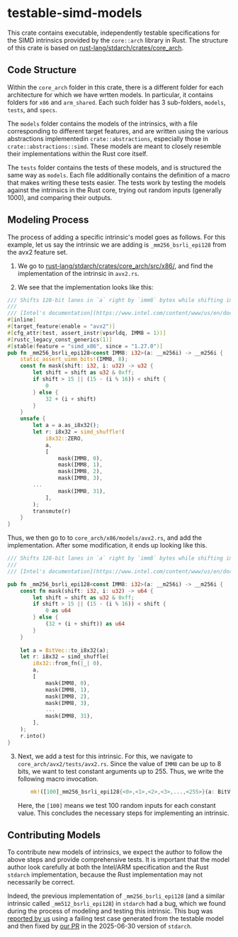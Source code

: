# testable-simd-models

This crate contains executable, independently testable specifications
for the SIMD intrinsics provided by the `core::arch` library in Rust. 
The structure of this crate is based on [rust-lang/stdarch/crates/core_arch](https://github.com/rust-lang/stdarch/tree/master/crates/core_arch).

## Code Structure
Within the `core_arch` folder in this crate, there is a different
folder for each architecture for which we have wrtten models. 
In particular, it contains folders for `x86` and `arm_shared`.
Each such folder has 3 sub-folders, `models`, `tests`, and `specs`. 

The `models` folder contains the models of the intrinsics, with a file
corresponding to different target features, and are written using the
various abstractions implementedin `crate::abstractions`, especially
those in `crate::abstractions::simd`. These models are meant to
closely resemble their implementations within the Rust core itself.

The `tests` folder contains the tests of these models, and is
structured the same way as `models`. Each file additionally contains
the definition of a macro that makes writing these tests easier. The
tests work by testing the models against the intrinsics in the Rust
core, trying out random inputs (generally 1000), and comparing their
outputs.

## Modeling Process
The process of adding a specific intrinsic's model goes as follows.
For this example, let us say the intrinsic we are adding is
`_mm256_bsrli_epi128` from the avx2 feature set.

1. We go to [rust-lang/stdarch/crates/core_arch/src/x86/](https://github.com/rust-lang/stdarch/tree/master/crates/core_arch/src/x86/), and find the implementation of the intrinsic in `avx2.rs`.

2. We see that the implementation looks like this:
``` rust
/// Shifts 128-bit lanes in `a` right by `imm8` bytes while shifting in zeros.
///
/// [Intel's documentation](https://www.intel.com/content/www/us/en/docs/intrinsics-guide/index.html#text=_mm256_bsrli_epi128)
#[inline]
#[target_feature(enable = "avx2")]
#[cfg_attr(test, assert_instr(vpsrldq, IMM8 = 1))]
#[rustc_legacy_const_generics(1)]
#[stable(feature = "simd_x86", since = "1.27.0")]
pub fn _mm256_bsrli_epi128<const IMM8: i32>(a: __m256i) -> __m256i {
    static_assert_uimm_bits!(IMM8, 8);
    const fn mask(shift: i32, i: u32) -> u32 {
        let shift = shift as u32 & 0xff;
        if shift > 15 || (15 - (i % 16)) < shift {
            0
        } else {
            32 + (i + shift)
        }
    }
    unsafe {
        let a = a.as_i8x32();
        let r: i8x32 = simd_shuffle!(
            i8x32::ZERO,
            a,
            [
                mask(IMM8, 0),
                mask(IMM8, 1),
                mask(IMM8, 2),
                mask(IMM8, 3),
		...
                mask(IMM8, 31),
            ],
        );
        transmute(r)
    }
}
  ```
Thus, we then go to to `core_arch/x86/models/avx2.rs`, and add the implementation. After some modification, it ends up looking like this.
``` rust
/// Shifts 128-bit lanes in `a` right by `imm8` bytes while shifting in zeros.
///
/// [Intel's documentation](https://www.intel.com/content/www/us/en/docs/intrinsics-guide/index.html#text=_mm256_bsrli_epi128)

pub fn _mm256_bsrli_epi128<const IMM8: i32>(a: __m256i) -> __m256i {
    const fn mask(shift: i32, i: u32) -> u64 {
        let shift = shift as u32 & 0xff;
        if shift > 15 || (15 - (i % 16)) < shift {
            0 as u64
        } else {
            (32 + (i + shift)) as u64
        }
    }
    
	let a = BitVec::to_i8x32(a);
	let r: i8x32 = simd_shuffle(
		i8x32::from_fn(|_| 0),
		a,
		[
			mask(IMM8, 0),
			mask(IMM8, 1),
			mask(IMM8, 2),
			mask(IMM8, 3),
			...
			mask(IMM8, 31),
		],
	);
	r.into()
}
  ```
  
3. Next, we add a test for this intrinsic. For this, we navigate to `core_arch/avx2/tests/avx2.rs`. Since the value of
   `IMM8` can be up to 8 bits, we want to test constant arguments up to 255. Thus, we write the following macro invocation.
   ```rust
	   mk!([100]_mm256_bsrli_epi128{<0>,<1>,<2>,<3>,...,<255>}(a: BitVec));
   ```
   Here, the `[100]` means we test 100 random inputs for each constant value. This concludes the necessary steps for implementing an intrinsic.


## Contributing Models

To contribute new models of intrinsics, we expect the author to follow
the above steps and provide comprehensive tests.  It is important that
the model author look carefully at both the Intel/ARM specification
and the Rust `stdarch` implementation, because the Rust implementation
may not necessarily be correct.

Indeed, the previous implementation of `_mm256_bsrli_epi128` (and a
similar intrinsic called `_mm512_bsrli_epi128`) in `stdarch` had a
bug, which we found during the process of modeling and testing this
intrinsic. This bug was [reported by
us](https://github.com/rust-lang/stdarch/issues/1822) using a failing
test case generated from the testable model and then fixed by [our
PR](https://github.com/rust-lang/stdarch/pull/1823) in the 2025-06-30
version of `stdarch`.
